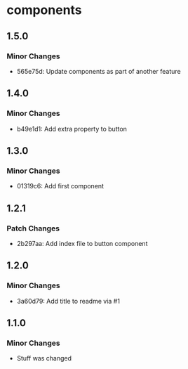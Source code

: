 # components

## 1.5.0

### Minor Changes

- 565e75d: Update components as part of another feature

## 1.4.0

### Minor Changes

- b49e1d1: Add extra property to button

## 1.3.0

### Minor Changes

- 01319c6: Add first component

## 1.2.1

### Patch Changes

- 2b297aa: Add index file to button component

## 1.2.0

### Minor Changes

- 3a60d79: Add title to readme via #1

## 1.1.0

### Minor Changes

- Stuff was changed
